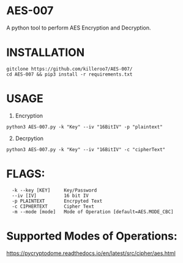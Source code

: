 # AES-007
A python tool to perform AES Encryption and Decryption.

# INSTALLATION
```
gitclone https://github.com/killeroo7/AES-007/
cd AES-007 && pip3 install -r requirements.txt
```


# USAGE
1) Encryption
```
python3 AES-007.py -k "Key" --iv "16BitIV" -p "plaintext"
```

2) Decrpytion
```
python3 AES-007.py -k "Key" --iv "16BitIV" -c "cipherText"
```

# FLAGS:
```
  -k --key [KEY]     Key/Password
  --iv [IV]          16 bit IV
  -p PLAINTEXT       Encrpyted Text
  -c CIPHERTEXT      Cipher Text
  -m --mode [mode]   Mode of Operation [default=AES.MODE_CBC]
```

# Supported Modes of Operations:
https://pycryptodome.readthedocs.io/en/latest/src/cipher/aes.html
